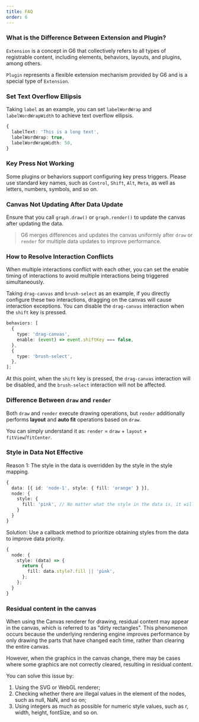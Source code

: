 ```yaml
---
title: FAQ
order: 6
---
```


### What is the Difference Between Extension and Plugin?

`Extension` is a concept in G6 that collectively refers to all types of registrable content, including elements, behaviors, layouts, and plugins, among others.

`Plugin` represents a flexible extension mechanism provided by G6 and is a special type of `Extension`.

### Set Text Overflow Ellipsis

Taking `label` as an example, you can set `labelWordWrap` and `labelWordWrapWidth` to achieve text overflow ellipsis.

```typescript {3-4}
{
  labelText: 'This is a long text',
  labelWordWrap: true,
  labelWordWrapWidth: 50,
}
```

### Key Press Not Working

Some plugins or behaviors support configuring key press triggers. Please use standard key names, such as `Control`, `Shift`, `Alt`, `Meta`, as well as letters, numbers, symbols, and so on.

### Canvas Not Updating After Data Update

Ensure that you call `graph.draw()` or `graph.render()` to update the canvas after updating the data.

> G6 merges differences and updates the canvas uniformly after `draw` or `render` for multiple data updates to improve performance.

### How to Resolve Interaction Conflicts

When multiple interactions conflict with each other, you can set the enable timing of interactions to avoid multiple interactions being triggered simultaneously.

Taking `drag-canvas` and `brush-select` as an example, if you directly configure these two interactions, dragging on the canvas will cause interaction exceptions. You can disable the `drag-canvas` interaction when the `shift` key is pressed.

```typescript {4}
behaviors: [
  {
    type: 'drag-canvas',
    enable: (event) => event.shiftKey === false,
  },
  {
    type: 'brush-select',
  },
];
```

At this point, when the `shift` key is pressed, the `drag-canvas` interaction will be disabled, and the `brush-select` interaction will not be affected.

### Difference Between `draw` and `render`

Both `draw` and `render` execute drawing operations, but `render` additionally performs **layout** and **auto fit** operations based on `draw`.

You can simply understand it as: `render` = `draw` + `layout` + `fitView`/`fitCenter`.

### Style in Data Not Effective

Reason 1: The style in the data is overridden by the style in the style mapping.

```typescript {5}
{
  data: [{ id: 'node-1', style: { fill: 'orange' } }],
  node: {
    style: {
      fill: 'pink', // No matter what the style in the data is, it will be overridden by the style here
    }
  }
}
```

Solution: Use a callback method to prioritize obtaining styles from the data to improve data priority.

```typescript {5}
{
  node: {
    style: (data) => {
      return {
        fill: data.style?.fill || 'pink',
      };
    };
  }
}
```

### Residual content in the canvas

When using the Canvas renderer for drawing, residual content may appear in the canvas, which is referred to as "dirty rectangles". This phenomenon occurs because the underlying rendering engine improves performance by only drawing the parts that have changed each time, rather than clearing the entire canvas.

However, when the graphics in the canvas change, there may be cases where some graphics are not correctly cleared, resulting in residual content.

You can solve this issue by:

1. Using the SVG or WebGL renderer;
2. Checking whether there are illegal values in the element of the nodes, such as null, NaN, and so on;
3. Using integers as much as possible for numeric style values, such as r, width, height, fontSize, and so on.
